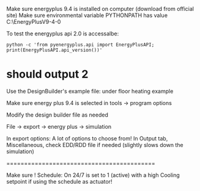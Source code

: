 Make sure energyplus 9.4 is installed on computer (download from official site) 
Make sure environmental variable PYTHONPATH has value C:\EnergyPlusV9-4-0

To test the energyplus api 2.0 is accessalbe: 

```shell
python -c 'from pyenergyplus.api import EnergyPlusAPI; print(EnergyPlusAPI.api_version())'
``` 
should output 2
============================================

Use the DesignBuilder's example file: under floor heating example

Make sure energy plus 9.4 is selected in tools -> program options

Modify the design builder file as needed

File -> export -> energy plus -> simulation

In export options: 
	A lot of options to choose from! 
	In Output tab, Miscellaneous, check EDD/RDD file if needed (slightly slows down the simulation) 

==========================================

Make sure ! Schedule: On 24/7 is set to 1 (active) with a high Cooling setpoint if using the schedule as actuator! 
